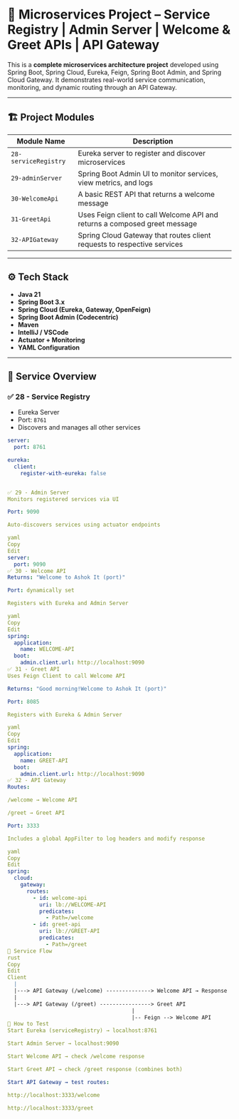 # 🧩 Microservices Project – Service Registry | Admin Server | Welcome & Greet APIs | API Gateway

This is a **complete microservices architecture project** developed using Spring Boot, Spring Cloud, Eureka, Feign, Spring Boot Admin, and Spring Cloud Gateway. It demonstrates real-world service communication, monitoring, and dynamic routing through an API Gateway.

---

## 🏗️ Project Modules

| Module Name           | Description                                                                 |
|------------------------|-----------------------------------------------------------------------------|
| `28-serviceRegistry`   | Eureka server to register and discover microservices                        |
| `29-adminServer`       | Spring Boot Admin UI to monitor services, view metrics, and logs            |
| `30-WelcomeApi`        | A basic REST API that returns a welcome message                             |
| `31-GreetApi`          | Uses Feign client to call Welcome API and returns a composed greet message  |
| `32-APIGateway`        | Spring Cloud Gateway that routes client requests to respective services     |

---

## ⚙️ Tech Stack

- **Java 21**
- **Spring Boot 3.x**
- **Spring Cloud (Eureka, Gateway, OpenFeign)**
- **Spring Boot Admin (Codecentric)**
- **Maven**
- **IntelliJ / VSCode**
- **Actuator + Monitoring**
- **YAML Configuration**

---

## 🔗 Service Overview

### ✅ 28 - Service Registry

- Eureka Server  
- Port: `8761`  
- Discovers and manages all other services

```yaml
server:
  port: 8761

eureka:
  client:
    register-with-eureka: false


✅ 29 - Admin Server
Monitors registered services via UI

Port: 9090

Auto-discovers services using actuator endpoints

yaml
Copy
Edit
server:
  port: 9090
✅ 30 - Welcome API
Returns: "Welcome to Ashok It (port)"

Port: dynamically set

Registers with Eureka and Admin Server

yaml
Copy
Edit
spring:
  application:
    name: WELCOME-API
  boot:
    admin.client.url: http://localhost:9090
✅ 31 - Greet API
Uses Feign Client to call Welcome API

Returns: "Good morning!Welcome to Ashok It (port)"

Port: 8085

Registers with Eureka & Admin Server

yaml
Copy
Edit
spring:
  application:
    name: GREET-API
  boot:
    admin.client.url: http://localhost:9090
✅ 32 - API Gateway
Routes:

/welcome → Welcome API

/greet → Greet API

Port: 3333

Includes a global AppFilter to log headers and modify response

yaml
Copy
Edit
spring:
  cloud:
    gateway:
      routes:
        - id: welcome-api
          uri: lb://WELCOME-API
          predicates:
            - Path=/welcome
        - id: greet-api
          uri: lb://GREET-API
          predicates:
            - Path=/greet
🔄 Service Flow
rust
Copy
Edit
Client
  |
  |---> API Gateway (/welcome) --------------> Welcome API → Response
  |
  |---> API Gateway (/greet) ----------------> Greet API
                                       |
                                       |-- Feign --> Welcome API
🧪 How to Test
Start Eureka (serviceRegistry) → localhost:8761

Start Admin Server → localhost:9090

Start Welcome API → check /welcome response

Start Greet API → check /greet response (combines both)

Start API Gateway → test routes:

http://localhost:3333/welcome

http://localhost:3333/greet